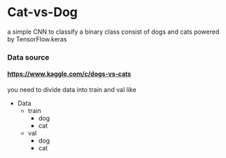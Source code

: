 # Cat-vs-Dog
a simple CNN to classify a binary class consist of dogs and cats powered by TensorFlow.keras

### Data source 
#### https://www.kaggle.com/c/dogs-vs-cats

you need to divide data into train and val like

- Data
    - train
        - dog
        - cat
    - val
        - dog
        - cat


